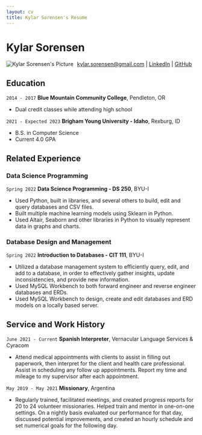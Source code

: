 ```yaml
---
layout: cv
title: Kylar Sorensen's Resume
---
```

# Kylar Sorensen

<img src="https://media-exp1.licdn.com/dms/image/C4E03AQGL2OnZ9ehx5A/profile-displayphoto-shrink_800_800/0/1645731993319?e=1663200000&v=beta&t=mxWyXNMSaa6UydxMvffkLDOgHtLY1gGkO0y21Z6VuFs"
     alt="Kylar Sorensen's Picture"
     style="float: left; margin-right: 10px;" />

<div id="webaddress">
<a href="kylar.sorensen@gmail.com">kylar.sorensen@gmail.com</a>
| <a href="https://www.linkedin.com/in/kylar-sorensen-675604175/">LinkedIn</a>
| <a href="https://github.com/apache-pine">GitHub</a>
</div>

<!-- https://www.monique.tech/the-art-of-markdown -->

## Education


`2014 - 2017`
__Blue Mountain Community College__, Pendleton, OR

- Dual credit classes while attending high school

`2021 - Expected 2023`
__Brigham Young University - Idaho__, Rexburg, ID

- B.S. in Computer Science
- Current 4.0 GPA

## Related Experience

### Data Science Programming

`Spring 2022`
__Data Science Programming - DS 250__, BYU-I

- Used Python, built in libraries, and several others to build, edit and query databases and CSV files.
- Built multiple machine learning models using Sklearn in Python.
- Used Altair, Seaborn and other libraries in Python to visually represent data in graphs and charts.

### Database Design and Management

`Spring 2022`
__Introduction to Databases - CIT 111__, BYU-I

- Utilized a database management system to efficiently query, edit, and add to a database, in order to effectively gather insights, update inconsistencies, and provide new information. 
- Used MySQL Workbench to both forward engineer and reverse engineer databases and ERDs.
- Used MySQL Workbench to design, create and edit databases and ERD models on a locally based server.

## Service and Work History

`June 2021 - Current`
__Spanish Interpreter__, Vernacular Language Services & Cyracom
- Attend medical appointments with clients to assist in filling out paperwork, then interpret for the client and health care professional. Assist in scheduling any follow up appointments. Report my time and mileage to my supervisor after each appointment.

`May 2019 - May 2021`
__Missionary__, Argentina
- Regularly trained, facilitated meetings, and created progress reports for 20 to 24 volunteer missionaries. Helped train and mentor in one-on-one settings. On a nightly basis evaluated our performance for that day, discussed potential improvements, and created an hourly schedule and set numerical goals for the following day.



<!-- ### Footer

Last updated: July 2022 -->


